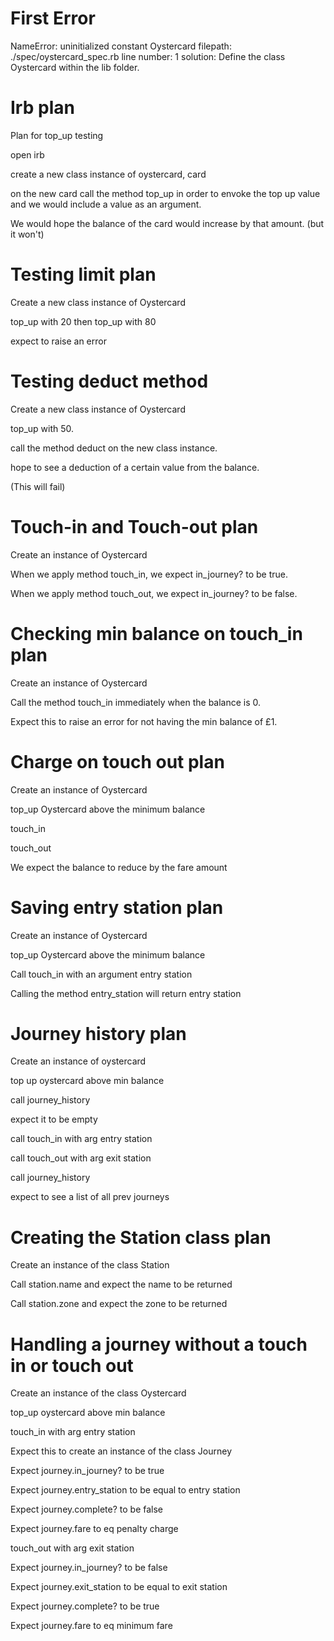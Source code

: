 # First Error

NameError: uninitialized constant Oystercard
filepath: ./spec/oystercard_spec.rb
line number: 1
solution: Define the class Oystercard within the lib folder.

# Irb plan

Plan for top_up testing

open irb 

create a new class instance of oystercard, card

on the new card call the method top_up in order to envoke the top up value and we would include a value as an argument.

We would hope the balance of the card would increase by that amount. (but it won't)

# Testing limit plan

Create a new class instance of Oystercard

top_up with 20 then top_up with 80

expect to raise an error

# Testing deduct method

Create a new class instance of Oystercard

top_up with 50.

call the method deduct on the new class instance.

hope to see a deduction of a certain value from the balance.

(This will fail)

# Touch-in and Touch-out plan

Create an instance of Oystercard

When we apply method touch_in, we expect in_journey? to be true.

When we apply method touch_out, we expect in_journey? to be false.

# Checking min balance on touch_in plan

Create an instance of Oystercard

Call the method touch_in immediately when the balance is 0. 

Expect this to raise an error for not having the min balance of £1.

# Charge on touch out plan

Create an instance of Oystercard

top_up Oystercard above the minimum balance

touch_in

touch_out

We expect the balance to reduce by the fare amount

# Saving entry station plan

Create an instance of Oystercard

top_up Oystercard above the minimum balance

Call touch_in with an argument entry station

Calling the method entry_station will return entry station

# Journey history plan 

Create an instance of oystercard

top up oystercard above min balance

call journey_history 

expect it to be empty

call touch_in with arg entry station

call touch_out with arg exit station

call journey_history 

expect to see a list of all prev journeys 

# Creating the Station class plan

Create an instance of the class Station

Call station.name and expect the name to be returned

Call station.zone and expect the zone to be returned

# Handling a journey without a touch in or touch out

Create an instance of the class Oystercard

top_up oystercard above min balance

touch_in with arg entry station

Expect this to create an instance of the class Journey

Expect journey.in_journey? to be true

Expect journey.entry_station to be equal to entry station

Expect journey.complete? to be false

Expect journey.fare to eq penalty charge

touch_out with arg exit station

Expect journey.in_journey? to be false

Expect journey.exit_station to be equal to exit station

Expect journey.complete? to be true 

Expect journey.fare to eq minimum fare

